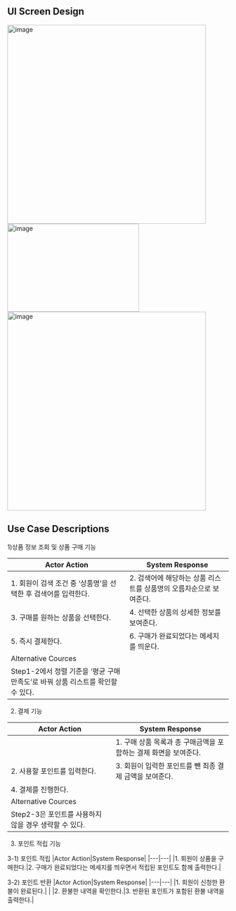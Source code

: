 ## UI Screen Design
<img width="452" alt="image" src="https://user-images.githubusercontent.com/87361140/165644879-4a4ee1ba-87de-41bb-b800-7d533c0b5f4d.png">

<img width="300" height="200" alt="image" src="https://user-images.githubusercontent.com/87361140/165760963-fa11b7f7-1ba2-4fbb-88f6-d74c0e219be3.png">

<img width="452" alt="image" src="https://user-images.githubusercontent.com/87361140/165777754-fc644418-c3d4-4ca1-a6bb-05ac608100dc.png">


## Use Case Descriptions

1)상품 정보 조회 및 상품 구매 기능

|Actor Action|System Response|
|---|---|
|1. 회원이 검색 조건 중 ‘상품명’을 선택한 후 검색어를 입력한다.|2. 검색어에 해당하는 상품 리스트를 상품명의 오름차순으로 보여준다.|
|3. 구매를 원하는 상품을 선택한다.|4. 선택한 상품의 상세한 정보를 보여준다.|
|5. 즉시 결제한다.|6. 구매가 완료되었다는 메세지를 띄운다.|
|Alternative Cources
Step1-2에서 정렬 기준을 ‘평균 구매 만족도’로 바꿔 상품 리스트를 확인할 수 있다.|

2) 결제 기능

|Actor Action|System Response|
|---|---|
| |1. 구매 상품 목록과 총 구매금액을 포함하는 결제 화면을 보여준다.|
|2. 사용할 포인트를 입력한다.|3. 회원이 입력한 포인트를 뺀 최종 결제 금액을 보여준다.|
|4. 결제를 진행한다.||
|Alternative Cources
Step2-3은 포인트를 사용하지 않을 경우 생략할 수 있다.|

3) 포인트 적립 기능

3-1) 포인트 적립
|Actor Action|System Response|
|---|---|
|1. 회원이 상품을 구매한다.|2. 구매가 완료되었다는 메세지를 띄우면서 적립된 포인트도 함께 출력한다.|

3-2) 포인트 반환
|Actor Action|System Response|
|---|---|
|1. 회원이 신청한 환불이 완료된다.| |
|2. 환불한 내역을 확인한다.|3. 반환된 포인트가 포함된 환불 내역을 출력한다.|
